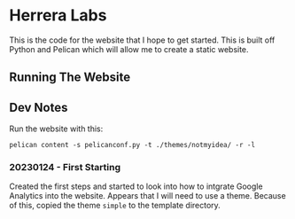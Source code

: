 # Herrera Labs

This is the code for the website that I hope to get started. This is built off Python and Pelican which will allow me to
create a static website.

## Running The Website


## Dev Notes

Run the website with this: 

```
pelican content -s pelicanconf.py -t ./themes/notmyidea/ -r -l
```

### 20230124 - First Starting

Created the first steps and started to look into how to intgrate Google Analytics into the website. Appears that I will
need to use a theme. Because of this, copied the theme `simple` to the template directory.
